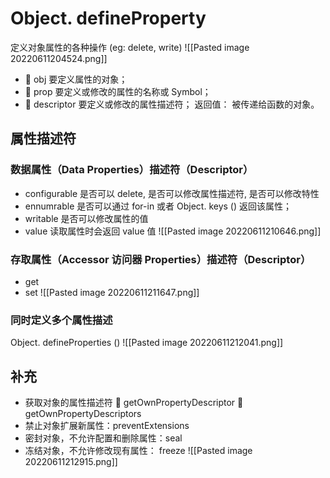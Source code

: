 # Object. defineProperty
定义对象属性的各种操作 (eg: delete, write)
![[Pasted image 20220611204524.png]]
-  obj 要定义属性的对象； 
-  prop 要定义或修改的属性的名称或 Symbol； 
-  descriptor 要定义或修改的属性描述符；
返回值：  被传递给函数的对象。

## 属性描述符
###  数据属性（Data Properties）描述符（Descriptor） 
- configurable 
	是否可以 delete, 是否可以修改属性描述符, 是否可以修改特性
- ennumrable
	是否可以通过 for-in 或者 Object. keys () 返回该属性；
- writable
	是否可以修改属性的值
- value
	读取属性时会返回 value 值
![[Pasted image 20220611210646.png]]
### 存取属性（Accessor 访问器 Properties）描述符（Descriptor）
- get
- set
![[Pasted image 20220611211647.png]]
### 同时定义多个属性描述
Object. defineProperties ()
![[Pasted image 20220611212041.png]]
## 补充
- 获取对象的属性描述符
	 getOwnPropertyDescriptor 
	 getOwnPropertyDescriptors
- 禁止对象扩展新属性：preventExtensions
- 密封对象，不允许配置和删除属性：seal
- 冻结对象，不允许修改现有属性： freeze
![[Pasted image 20220611212915.png]]